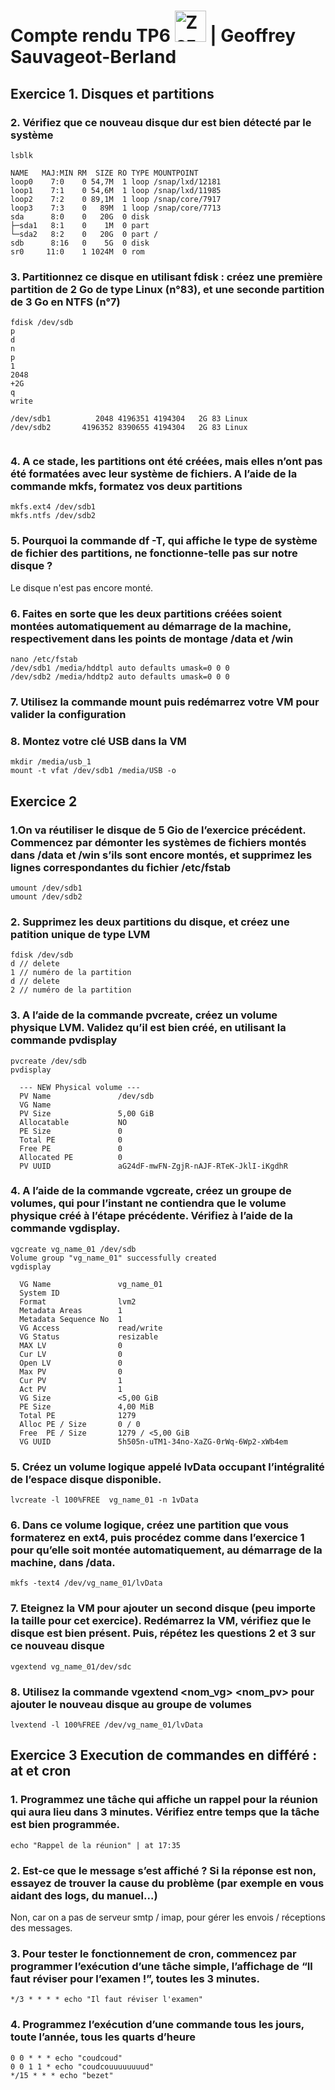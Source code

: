 # Compte rendu TP6  <img src="https://image.flaticon.com/icons/svg/518/518713.svg" height="50" alt="Zozor" /> | Geoffrey Sauvageot-Berland 

## Exercice 1. Disques et partitions

### 2. Vérifiez que ce nouveau disque dur est bien détecté par le système

``` 
lsblk
``` 
``` 
NAME   MAJ:MIN RM  SIZE RO TYPE MOUNTPOINT
loop0    7:0    0 54,7M  1 loop /snap/lxd/12181
loop1    7:1    0 54,6M  1 loop /snap/lxd/11985
loop2    7:2    0 89,1M  1 loop /snap/core/7917
loop3    7:3    0   89M  1 loop /snap/core/7713
sda      8:0    0   20G  0 disk
├─sda1   8:1    0    1M  0 part
└─sda2   8:2    0   20G  0 part /
sdb      8:16   0    5G  0 disk
sr0     11:0    1 1024M  0 rom

``` 

### 3. Partitionnez ce disque en utilisant fdisk : créez une première partition de 2 Go de type Linux (n°83), et une seconde partition de 3 Go en NTFS (n°7)
``` 
fdisk /dev/sdb
p
d
n
p 
1
2048
+2G
q
write

/dev/sdb1          2048 4196351 4194304   2G 83 Linux
/dev/sdb2       4196352 8390655 4194304   2G 83 Linux


``` 

### 4. A ce stade, les partitions ont été créées, mais elles n’ont pas été formatées avec leur système de fichiers. A l’aide de la commande mkfs, formatez vos deux partitions
``` 
mkfs.ext4 /dev/sdb1
mkfs.ntfs /dev/sdb2 
``` 

### 5. Pourquoi la commande df -T, qui affiche le type de système de fichier des partitions, ne fonctionne-telle pas sur notre disque ?

Le disque n'est pas encore monté.

### 6. Faites en sorte que les deux partitions créées soient montées automatiquement au démarrage de la machine, respectivement dans les points de montage /data et /win 

```
nano /etc/fstab 
/dev/sdb1 /media/hddtpl auto defaults umask=0 0 0
/dev/sdb2 /media/hddtp2 auto defaults umask=0 0 0
```

### 7. Utilisez la commande mount puis redémarrez votre VM pour valider la configuration

### 8. Montez votre clé USB dans la VM
```
mkdir /media/usb_1
mount -t vfat /dev/sdb1 /media/USB -o 
```

## Exercice 2 

### 1.On va réutiliser le disque de 5 Gio de l’exercice précédent. Commencez par démonter les systèmes de fichiers montés dans /data et /win s’ils sont encore montés, et supprimez les lignes correspondantes du fichier /etc/fstab

```
umount /dev/sdb1
umount /dev/sdb2

``` 

### 2. Supprimez les deux partitions du disque, et créez une patition unique de type LVM

```
fdisk /dev/sdb
d // delete 
1 // numéro de la partition 
d // delete 
2 // numéro de la partition 
```

### 3. A l’aide de la commande pvcreate, créez un volume physique LVM. Validez qu’il est bien créé, en utilisant la commande pvdisplay
```
pvcreate /dev/sdb
pvdisplay 

  --- NEW Physical volume ---
  PV Name               /dev/sdb
  VG Name
  PV Size               5,00 GiB
  Allocatable           NO
  PE Size               0
  Total PE              0
  Free PE               0
  Allocated PE          0
  PV UUID               aG24dF-mwFN-ZgjR-nAJF-RTeK-JklI-iKgdhR
```
### 4. A l’aide de la commande vgcreate, créez un groupe de volumes, qui pour l’instant ne contiendra que le volume physique créé à l’étape précédente. Vérifiez à l’aide de la commande vgdisplay.
```
vgcreate vg_name_01 /dev/sdb
Volume group "vg_name_01" successfully created
vgdisplay
```
```
  VG Name               vg_name_01
  System ID
  Format                lvm2
  Metadata Areas        1
  Metadata Sequence No  1
  VG Access             read/write
  VG Status             resizable
  MAX LV                0
  Cur LV                0
  Open LV               0
  Max PV                0
  Cur PV                1
  Act PV                1
  VG Size               <5,00 GiB
  PE Size               4,00 MiB
  Total PE              1279
  Alloc PE / Size       0 / 0
  Free  PE / Size       1279 / <5,00 GiB
  VG UUID               5h505n-uTM1-34no-XaZG-0rWq-6Wp2-xWb4em

  ```

### 5. Créez un volume logique appelé lvData occupant l’intégralité de l’espace disque disponible.

```
lvcreate -l 100%FREE  vg_name_01 -n 1vData

```

### 6.  Dans ce volume logique, créez une partition que vous formaterez en ext4, puis procédez comme dans l’exercice 1 pour qu’elle soit montée automatiquement, au démarrage de la machine, dans /data.

```
mkfs -text4 /dev/vg_name_01/lvData

```

### 7. Eteignez la VM pour ajouter un second disque (peu importe la taille pour cet exercice). Redémarrez la VM, vérifiez que le disque est bien présent. Puis, répétez les questions 2 et 3 sur ce nouveau disque

```
vgextend vg_name_01/dev/sdc
```

### 8. Utilisez la commande vgextend <nom_vg> <nom_pv> pour ajouter le nouveau disque au groupe de volumes
```
lvextend -l 100%FREE /dev/vg_name_01/lvData
```
## Exercice 3 Execution de commandes en différé : at et cron

### 1. Programmez une tâche qui affiche un rappel pour la réunion qui aura lieu dans 3 minutes. Vérifiez entre temps que la tâche est bien programmée.
```
echo "Rappel de la réunion" | at 17:35
```

### 2. Est-ce que le message s’est affiché ? Si la réponse est non, essayez de trouver la cause du problème (par exemple en vous aidant des logs, du manuel...)

Non, car on a pas de serveur smtp / imap, pour gérer les envois / réceptions des messages. 

### 3. Pour tester le fonctionnement de cron, commencez par programmer l’exécution d’une tâche simple, l’affichage de “Il faut réviser pour l’examen !”, toutes les 3 minutes.

```
*/3 * * * * echo "Il faut réviser l'examen"
```
### 4. Programmez l’exécution d’une commande tous les jours, toute l’année, tous les quarts d’heure

```
0 0 * * * echo "coudcoud"
0 0 1 1 * echo "coudcouuuuuuuud"
*/15 * * * echo "bezet"
```
